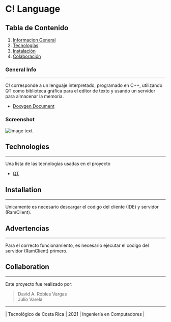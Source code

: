 # C! Language

## Tabla de Contenido
1. [Informacion General](#general-info)
2. [Tecnologías](#technologies)
3. [Instalación](#installation)
4. [Colaboración](#collaboration)
### General Info
***
C! corresponde a un lenguaje interpretado, programado en C++, utilizando QT como biblioteca gráfica para el editor de texto y usando un servidor para almacenar la memoria.

* [Doxygen Document](https://diabloget.github.io/IDE-Proyecto-1-Datos-2/html/index.html)
### Screenshot
![Image text](https://cdn.discordapp.com/attachments/840670722790522890/843074457207439390/unknown.png)    
## Technologies
***
Una lista de las tecnologías usadas en el proyecto
* [QT](https://www.qt.io/)


## Installation
***
Unicamente es necesario descargar el codigo del cliente (IDE) y servidor (RamClient).
## Advertencias
***
Para el correcto funcionamiento, es necesario ejecutar el codigo del servidor (RamClient) primero.

## Collaboration
***
Este proyecto fue realizado por:
> David A. Robles Vargas   
> Julio Varela

***
| Tecnológico de Costa Rica | 2021 | Ingeniería en Computadores |
